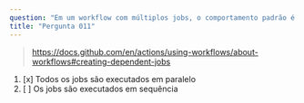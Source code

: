 ```yaml
---
question: "Em um workflow com múltiplos jobs, o comportamento padrão é:"
title: "Pergunta 011"
---
```


> https://docs.github.com/en/actions/using-workflows/about-workflows#creating-dependent-jobs
1. [x] Todos os jobs são executados em paralelo
1. [ ] Os jobs são executados em sequência

